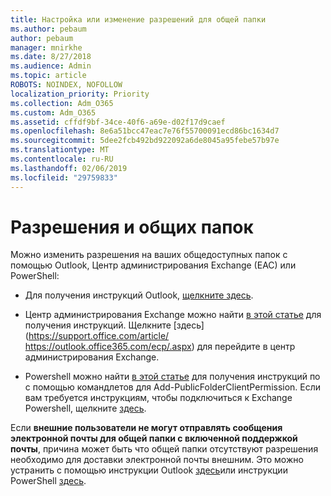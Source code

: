 ```yaml
---
title: Настройка или изменение разрешений для общей папки
ms.author: pebaum
author: pebaum
manager: mnirkhe
ms.date: 8/27/2018
ms.audience: Admin
ms.topic: article
ROBOTS: NOINDEX, NOFOLLOW
localization_priority: Priority
ms.collection: Adm_O365
ms.custom: Adm_O365
ms.assetid: cffdf9bf-34ce-40f6-a69e-d02f17d9caef
ms.openlocfilehash: 8e6a51bcc47eac7e76f55700091ecd86bc1634d7
ms.sourcegitcommit: 5dee2fcb492bd922092a6de8045a95febe57b97e
ms.translationtype: MT
ms.contentlocale: ru-RU
ms.lasthandoff: 02/06/2019
ms.locfileid: "29759833"
---
```

# <a name="permissions-and-public-folders"></a>Разрешения и общих папок

Можно изменить разрешения на ваших общедоступных папок с помощью Outlook, Центр администрирования Exchange (EAC) или PowerShell:
  
- Для получения инструкций Outlook, [щелкните здесь](https://support.office.com/article/Set-or-change-permissions-for-a-public-folder-b2e0440c-7873-48ec-9ff2-b1a20b723005.aspx).
    
- Центр администрирования Exchange можно найти [в этой статье](https://technet.microsoft.com/library/jj651147%28v=exchg.150%29.aspx.aspx#Anchor_1) для получения инструкций. Щелкните [здесь](https://support.office.com/article/ https://outlook.office365.com/ecp/.aspx) для перейдите в центр администрирования Exchange. 
    
- Powershell можно найти [в этой статье](https://technet.microsoft.com/library/bb124743%28v=exchg.160%29.aspx.aspx) для получения инструкций по с помощью командлетов для Add-PublicFolderClientPermission. Если вам требуется инструкциям, чтобы подключиться к Exchange Powershell, щелкните [здесь](https://technet.microsoft.com/library/jj984289%28v=exchg.160%29.aspx.aspx).
    
Если **внешние пользователи не могут отправлять сообщения электронной почты для общей папки с включенной поддержкой почты**, причина может быть что общей папки отсутствуют разрешения необходимо для доставки электронной почты внешним. Это можно устранить с помощью инструкции Outlook [здесь](https://technet.microsoft.com/library/aa997560%28v=exchg.150%29.aspx.aspx#Anchor_1)или инструкции PowerShell [здесь](https://support.microsoft.com/help/2984402/-5.7.1-smtp-550-5.7.1-resolver.rst.authrequired-nondelivery-report-when-external-users-try-to-send-mail-to-mail-enabled-public-folders-in-office-365.aspx).
  

